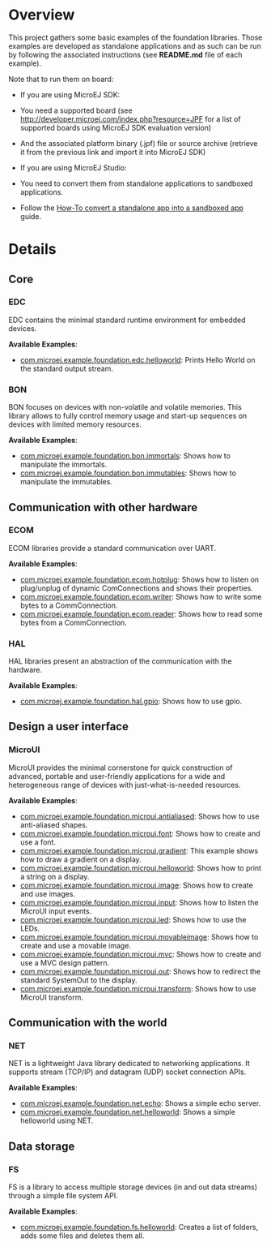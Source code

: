 <!--
 Markdown

 Copyright 2016-2019 MicroEJ Corp. All rights reserved.
 For demonstration purpose only.
 MicroEJ Corp. PROPRIETARY. Use is subject to license terms.
-->

# Overview
This project gathers some basic examples of the foundation libraries. Those examples are developed as standalone applications and as such can be run by following the associated instructions (see **README.md** file of each example).

Note that to run them on board:

* If you are using MicroEJ SDK:
 * You need a supported board (see http://developer.microej.com/index.php?resource=JPF for a list of supported boards using MicroEJ SDK evaluation version)
 * And the associated platform binary (.jpf) file or source archive (retrieve it from the previous link and import it into MicroEJ SDK)

* If you are using MicroEJ Studio:
 * You need to convert them from standalone applications to sandboxed applications.
 * Follow the [How-To convert a standalone app into a sandboxed app](https://github.com/MicroEJ/How-To/tree/master/StandaloneToSandboxed) guide.

# Details
## Core
### EDC
EDC contains the minimal standard runtime environment for embedded devices.

**Available Examples**:
* [com.microej.example.foundation.edc.helloworld](com.microej.example.foundation.edc.helloworld): Prints Hello World on the standard output stream.

### BON
BON focuses on devices with non-volatile and volatile memories. This library allows to fully control memory usage and start-up sequences on devices with limited memory resources.

**Available Examples**:

* [com.microej.example.foundation.bon.immortals](com.microej.example.foundation.bon.immortals): Shows how to manipulate the immortals.
* [com.microej.example.foundation.bon.immutables](com.microej.example.foundation.bon.immutables): Shows how to manipulate the immutables.


## Communication with other hardware

### ECOM
ECOM libraries provide a standard communication over UART.

**Available Examples**:
* [com.microej.example.foundation.ecom.hotplug](com.microej.example.foundation.ecom.hotplug): Shows how to listen on plug/unplug of dynamic ComConnections and shows their properties.
* [com.microej.example.foundation.ecom.writer](com.microej.example.foundation.ecom.writer): Shows how to write some bytes to a CommConnection.
* [com.microej.example.foundation.ecom.reader](com.microej.example.foundation.ecom.reader): Shows how to read some bytes from a CommConnection.

### HAL
HAL libraries present an abstraction of the communication with the hardware.

**Available Examples**:
* [com.microej.example.foundation.hal.gpio](com.microej.example.foundation.hal.gpio): Shows how to use gpio.


## Design a user interface

### MicroUI
MicroUI provides the minimal cornerstone for quick construction of advanced, portable and user-friendly applications for a wide and heterogeneous range of devices with just-what-is-needed resources.

**Available Examples**:
* [com.microej.example.foundation.microui.antialiased](com.microej.example.foundation.microui.antialiased): Shows how to use anti-aliased shapes.
* [com.microej.example.foundation.microui.font](com.microej.example.foundation.microui.font): Shows how to create and use a font.
* [com.microej.example.foundation.microui.gradient](com.microej.example.foundation.microui.gradient): This example shows how to draw a gradient on a display.
* [com.microej.example.foundation.microui.helloworld](com.microej.example.foundation.microui.helloworld): Shows how to print a string on a display.
* [com.microej.example.foundation.microui.image](com.microej.example.foundation.microui.image): Shows how to create and use images.
* [com.microej.example.foundation.microui.input](com.microej.example.foundation.microui.input): Shows how to listen the MicroUI input events.
* [com.microej.example.foundation.microui.led](com.microej.example.foundation.microui.led): Shows how to use the LEDs.
* [com.microej.example.foundation.microui.movableimage](com.microej.example.foundation.microui.movableimage): Shows how to create and use a movable image.
* [com.microej.example.foundation.microui.mvc](com.microej.example.foundation.microui.mvc): Shows how to create and use a MVC design pattern.
* [com.microej.example.foundation.microui.out](com.microej.example.foundation.microui.out): Shows how to redirect the standard SystemOut to the display.
* [com.microej.example.foundation.microui.transform](com.microej.example.foundation.microui.transform): Shows how to use MicroUI transform.


## Communication with the world

### NET
NET is a lightweight Java library dedicated to networking applications. It supports stream (TCP/IP) and datagram (UDP) socket connection APIs.

**Available Examples**:
* [com.microej.example.foundation.net.echo](com.microej.example.foundation.net.echo): Shows a simple echo server.
* [com.microej.example.foundation.net.helloworld](com.microej.example.foundation.net.helloworld): Shows a simple helloworld using NET.

## Data storage

### FS
FS is a library to access multiple storage devices (in and out data streams) through a simple file system API.

**Available Examples**:
* [com.microej.example.foundation.fs.helloworld](com.microej.example.foundation.fs.helloworld): Creates a list of folders, adds some files and deletes them all.
